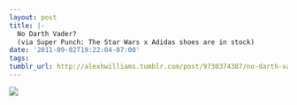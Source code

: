 ```yaml
---
layout: post
title: |-
  No Darth Vader?
  (via Super Punch: The Star Wars x Adidas shoes are in stock)
date: '2011-09-02T19:22:04-07:00'
tags: 
tumblr_url: http://alexhwilliams.tumblr.com/post/9730374387/no-darth-vader-via-super-punch-the-star-wars-x
---
```

<img src="http://24.media.tumblr.com/tumblr_lqxd8ssf4F1qz5a5ao1_400.jpg"/>

